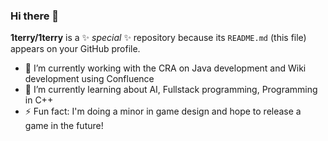 ### Hi there 👋

**1terry/1terry** is a ✨ _special_ ✨ repository because its `README.md` (this file) appears on your GitHub profile.

- 🔭 I’m currently working with the CRA on Java development and Wiki development using Confluence
- 🌱 I’m currently learning about AI, Fullstack programming, Programming in C++
- ⚡ Fun fact: I'm doing a minor in game design and hope to release a game in the future!
